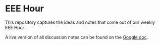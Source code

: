 # EEE Hour
This repository captures the ideas and notes that come out of our weekly EEE Hour. 

A live version of all discussion notes can be found on the [Google doc](https://docs.google.com/document/d/1CfctpHhNpoqjkYjQhH0fCMEkQGbMIqSFoXMSVFrka_k/edit?usp=sharing).
